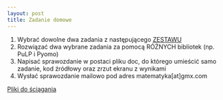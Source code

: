 ```yaml
---
layout: post
title: Zadanie domowe
---
```


1. Wybrać dowolne dwa zadania z następującego [ZESTAWU](https://www.dropbox.com/scl/fi/9sjd0amuvuow7wetswap4/sprawdzian1.pdf?rlkey=az6cczpgdlin67b4jmnmvdyn2&dl=0)
2. Rozwiązać dwa wybrane zadania za pomocą RÓŻNYCH bibliotek (np. PuLP i Pyomo)
3. Napisać sprawozdanie w postaci pliku doc, do którego umieścić samo zadanie, kod źródłowy oraz zrzut ekranu z wynikami
4. Wysłać sprawozdanie mailowo pod adres matematyka\[at\]gmx.com


[Pliki do ściągania](https://www.dropbox.com/scl/fo/ti2c1572l85r04hy2k219/AAWxRiSMVdayPBfnX_bMa9g?rlkey=lcriwsej9fznszxl90xf2e272&dl=0)


